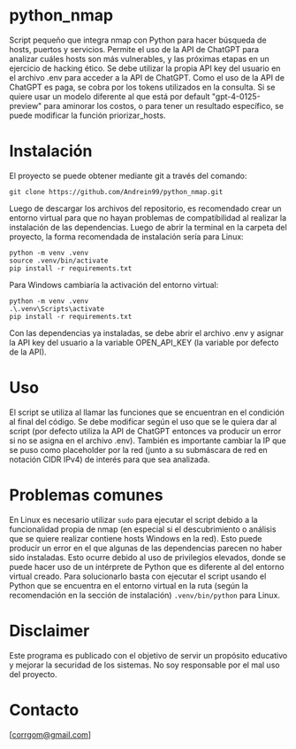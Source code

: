 # python_nmap
Script pequeño que integra nmap con Python para hacer búsqueda de hosts, puertos y servicios. Permite el uso de la API de ChatGPT para analizar cuáles hosts son más vulnerables, y las próximas etapas en un ejercicio de hacking ético.
Se debe utilizar la propia API key del usuario en el archivo .env para acceder a la API de ChatGPT. Como el uso de la API de ChatGPT es paga, se cobra por los tokens utilizados en la consulta. Si se quiere usar un modelo diferente al que está por default "gpt-4-0125-preview" para aminorar los costos, o para tener un resultado específico, se puede modificar la función priorizar_hosts.

# Instalación

El proyecto se puede obtener mediante git a través del comando:
```
git clone https://github.com/Andrein99/python_nmap.git
```
Luego de descargar los archivos del repositorio, es recomendado crear un entorno virtual para que no hayan problemas de compatibilidad al realizar la instalación de las dependencias. Luego de abrir la terminal en la carpeta del proyecto, la forma recomendada de instalación sería para Linux:
```
python -m venv .venv
source .venv/bin/activate
pip install -r requirements.txt
```
Para Windows cambiaría la activación del entorno virtual:
```
python -m venv .venv
.\.venv\Scripts\activate
pip install -r requirements.txt
```
Con las dependencias ya instaladas, se debe abrir el archivo .env y asignar la API key del usuario a la variable OPEN_API_KEY (la variable por defecto de la API).

# Uso
El script se utiliza al llamar las funciones que se encuentran en el condición al final del código. Se debe modificar según el uso que se le quiera dar al script (por defecto utiliza la API de ChatGPT entonces va producir un error si no se asigna en el archivo .env).
También es importante cambiar la IP que se puso como placeholder por la red (junto a su submáscara de red en notación CIDR IPv4) de interés para que sea analizada.

# Problemas comunes
En Linux es necesario utilizar ``` sudo ``` para ejecutar el script debido a la funcionalidad propia de nmap (en especial si el descubrimiento o análisis que se quiere realizar contiene hosts Windows en la red). Esto puede producir un error en el que algunas de las dependencias parecen no haber sido instaladas. Esto ocurre debido al uso de privilegios elevados, donde se puede hacer uso de un intérprete de Python que es diferente al del entorno virtual creado. Para solucionarlo basta con ejecutar el script usando el Python que se encuentra en el entorno virtual en la ruta (según la recomendación en la sección de instalación) ``` .venv/bin/python ``` para Linux.

# Disclaimer
Este programa es publicado con el objetivo de servir un propósito educativo y mejorar la securidad de los sistemas. No soy responsable por el mal uso del proyecto.

# Contacto
[corrgom@gmail.com]
